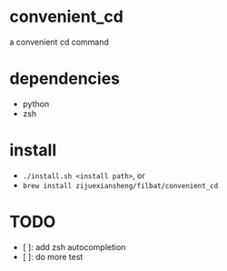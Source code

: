 # convenient_cd
a convenient cd command

# dependencies

* python
* zsh

# install

* `./install.sh <install path>`, or
* `brew install zijuexiansheng/filbat/convenient_cd`

# TODO

- [ ]: add zsh autocompletion
- [ ]: do more test

